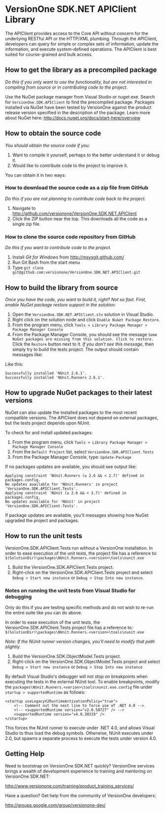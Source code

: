 # VersionOne SDK.NET APIClient Library
The APIClient provides access to the Core API without concern for the underlying RESTful API or the HTTP/XML plumbing. Through the APIClient, developers can query for simple or complex sets of information, update the information, and execute system-defined operations. The APIClient is best suited for course-grained and bulk access.

## How to get the library as a precompiled package

_Do this if you only want to use the functionality, but are not interested in compiling from source or in contributing code to the project._

Use the NuGet package manager from Visual Studio or nuget.exe. Search for `VersionOne.SDK.APIClient` to find the precompiled package. Packages installed via NuGet have been tested by VersionOne against the product release version specified in the description of the package. Learn more about NuGet here: http://docs.nuget.org/docs/start-here/overview

## How to obtain the source code

_You should obtain the source code if you:_

1. Want to compile it yourself, perhaps to the better understand it or debug it.
2. Would like to contribute code to the project to improve it.

You can obtain it in two ways:

### How to download the source code as a zip file from GitHub

_Do this if you are not planning to contribute code back to the project._

1. Navigate to http://github.com/versionone/VersionOne.SDK.NET.APIClient
2. Click the ZIP button near the top. This downloads all the code as a single zip file.

### How to clone the source code repository from GitHub

_Do this if you want to contribute code to the project._

1. Install _Git for Windows_ from http://msysgit.github.com/
2. Run Git Bash from the start menu
3. Type `git clone git@github.com:versionone/VersionOne.SDK.NET.APIClient.git`

## How to build the library from source

_Once you have the code, you want to build it, right? Not so fast. First, enable NuGet package restore support in the solution:_

1. Open the `VersionOne.SDK.NET.APIClient.sln` solution in Visual Studio.
2. Right click on the solution node and click `Enable NuGet Package Restore`.
3. From the program menu, click `Tools > Library Package Manager > Package Manager Console`
4. From the Package Manager Console, you should see the message `Some NuGet packages are missing from this solution. Click to restore.` Click the `Restore` button next to it. _If you don't see this message_, then simply try to build the tests project. The output should contain messages like:

Like this:

    Successfully installed 'NUnit 2.6.1'.
    Successfully installed 'NUnit.Runners 2.6.1'.
    
## How to upgrade NuGet packages to their latest versions

NuGet can also update the installed packages to the most recent compatible versions. The APIClient does not depend on external packages, but the tests project depends upon NUnit.

To check for and install updated packages:

1. From the program menu, click `Tools > Library Package Manager > Package Manager Console`
2. From the `Default Project` list, select `VersionOne.SDK.APIClient.Tests`
2. From the Package Manager Console, type: `Update-Package`

If no packages updates are available, you should see output like:

    Applying constraint 'NUnit.Runners (≥ 2.6 && < 2.7)' defined in packages.config.
    No updates available for 'NUnit.Runners' in project 'VersionOne.SDK.APIClient.Tests'.
    Applying constraint 'NUnit (≥ 2.6 && < 2.7)' defined in packages.config.
    No updates available for 'NUnit' in project 'VersionOne.SDK.APIClient.Tests'.

If package updates are available, you'll messages showing how NuGet upgraded the project and packages.

## How to run the unit tests

VersionOne.SDK.APIClient.Tests run without a VersionOne installation. In order to ease execution of the unit tests, the project file has a reference to: `$(SolutionDir)\packages\NUnit.Runners.<version>\tools\nunit.exe`

1. Build the VersionOne.SDK.APIClient.Tests project.
2. Right-click on the VersionOne.SDK.APIClient.Tests project and select `Debug > Start new instance` or `Debug > Step Into new instance`.

### Notes on running the unit tests from Visual Studio for debugging

Only do this if you are testing specific methods and do not wish to re-run the entire suite like you can do above.

In order to ease execution of the unit tests, the VersionOne.SDK.APIClient.Tests project file has a reference to: `$(SolutionDir)\packages\NUnit.Runners.<version>\tools\nunit.exe`

_Note: If the NUnit runner version changes, you'll need to modify that path slightly._

1. Build the VersionOne.SDK.ObjectModel.Tests project.
2. Right-click on the VersionOne.SDK.ObjectModel.Tests project and select 
   `Debug > Start new instance` or `Debug > Step Into new instance`

By default Visual Studio's debugger will not stop on breakpoints when executing the tests in the external NUnit tool. To enable breakpoints, modify the `packages\NUnit.Runners.<verion>\tools\nunit.exe.config` file under `startup > supportedRuntime` as follows:

    <startup useLegacyV2RuntimeActivationPolicy="true">
        <!-- Comment out the next line to force use of .NET 4.0 -->
        <!-- <supportedRuntime version="v2.0.50727" /> -->
        <supportedRuntime version="v4.0.30319" />
    </startup>

This forces the NUnit runner to execute under .NET 4.0, and allows Visual Studio to thus load the debug symbols. Otherwise, NUnit executes under 2.0, but spawns a separate process to execute the tests under version 4.0.

## Getting Help
Need to bootstrap on VersionOne SDK.NET quickly? VersionOne services brings a wealth of development experience to training and mentoring on VersionOne SDK.NET:

http://www.versionone.com/training/product_training_services/

Have a question? Get help from the community of VersionOne developers:

http://groups.google.com/group/versionone-dev/